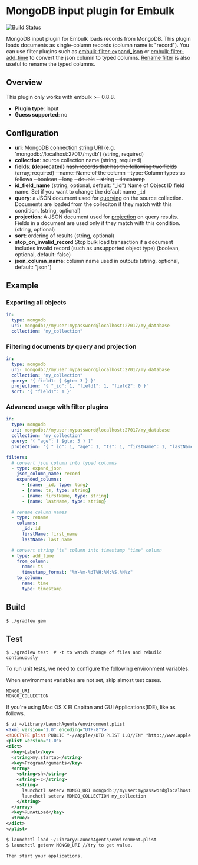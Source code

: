 # MongoDB input plugin for Embulk

[![Build Status](https://travis-ci.org/hakobera/embulk-input-mongodb.svg)](https://travis-ci.org/hakobera/embulk-input-mongodb)

MongoDB input plugin for Embulk loads records from MongoDB.
This plugin loads documents as single-column records (column name is "record"). You can use filter plugins such as [embulk-filter-expand_json](https://github.com/civitaspo/embulk-filter-expand_json) or [embulk-filter-add_time](https://github.com/treasure-data/embulk-filter-add_time) to convert the json column to typed columns. [Rename filter](http://www.embulk.org/docs/built-in.html#rename-filter-plugin) is also useful to rename the typed columns.

## Overview

This plugin only works with embulk >= 0.8.8.

* **Plugin type**: input
* **Guess supported**: no

## Configuration

- **uri**: [MongoDB connection string URI](http://docs.mongodb.org/manual/reference/connection-string/) (e.g. 'mongodb://localhost:27017/mydb') (string, required)
- **collection**: source collection name (string, required)
- **fields**: **(deprecated)** ~~hash records that has the following two fields (array, required)~~
  ~~- name: Name of the column~~
  ~~- type: Column types as follows~~
    ~~- boolean~~
    ~~- long~~
    ~~- double~~
    ~~- string~~
    ~~- timestamp~~
- **id_field_name** (string, optional, default: "_id") Name of Object ID field name. Set if you want to change the default name `_id` 
- **query**: a JSON document used for [querying](https://docs.mongodb.com/manual/tutorial/query-documents/) on the source collection. Documents are loaded from the colleciton if they match with this condition. (string, optional)
- **projection**: A JSON document used for [projection](https://docs.mongodb.com/manual/reference/operator/projection/positional/) on query results. Fields in a document are used only if they match with this condition. (string, optional)
- **sort**: ordering of results (string, optional)
- **stop_on_invalid_record** Stop bulk load transaction if a document includes invalid record (such as unsupported object type) (boolean, optional, default: false)
- **json_column_name**: column name used in outputs (string, optional, default: "json")

## Example

### Exporting all objects

```yaml
in:
  type: mongodb
  uri: mongodb://myuser:mypassword@localhost:27017/my_database
  collection: "my_collection"
```

### Filtering documents by query and projection

```yaml
in:
  type: mongodb
  uri: mongodb://myuser:mypassword@localhost:27017/my_database
  collection: "my_collection"
  query: '{ field1: { $gte: 3 } }'
  projection: '{ "_id": 1, "field1": 1, "field2": 0 }'
  sort: '{ "field1": 1 }'
```

### Advanced usage with filter plugins

```yaml
in:
  type: mongodb
  uri: mongodb://myuser:mypassword@localhost:27017/my_database
  collection: "my_collection"
  query: '{ "age": { $gte: 3 } }'
  projection: '{ "_id": 1, "age": 1, "ts": 1, "firstName": 1, "lastName": 1 }'

filters:
  # convert json column into typed columns
  - type: expand_json
    json_column_name: record
    expanded_columns:
      - {name: _id, type: long}
      - {name: ts, type: string}
      - {name: firstName, type: string}
      - {name: lastName, type: string}

  # rename column names
  - type: rename
    columns:
      _id: id
      firstName: first_name
      lastName: last_name

  # convert string "ts" column into timestamp "time" column
  - type: add_time
    from_column:
      name: ts
      timestamp_format: "%Y-%m-%dT%H:%M:%S.%N%z"
    to_column:
      name: time
      type: timestamp
```

## Build

```
$ ./gradlew gem
```

## Test

```
$ ./gradlew test  # -t to watch change of files and rebuild continuously
```

To run unit tests, we need to configure the following environment variables.

When environment variables are not set, skip almost test cases.

```
MONGO_URI
MONGO_COLLECTION
```

If you're using Mac OS X El Capitan and GUI Applications(IDE), like as follows.
```xml
$ vi ~/Library/LaunchAgents/environment.plist
<?xml version="1.0" encoding="UTF-8"?>
<!DOCTYPE plist PUBLIC "-//Apple//DTD PLIST 1.0//EN" "http://www.apple.com/DTDs/PropertyList-1.0.dtd">
<plist version="1.0">
<dict>
  <key>Label</key>
  <string>my.startup</string>
  <key>ProgramArguments</key>
  <array>
    <string>sh</string>
    <string>-c</string>
    <string>
      launchctl setenv MONGO_URI mongodb://myuser:mypassword@localhost:27017/my_database
      launchctl setenv MONGO_COLLECTION my_collection
    </string>
  </array>
  <key>RunAtLoad</key>
  <true/>
</dict>
</plist>

$ launchctl load ~/Library/LaunchAgents/environment.plist
$ launchctl getenv MONGO_URI //try to get value.

Then start your applications.
```